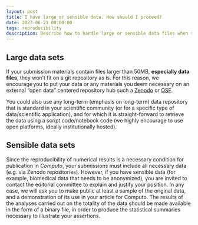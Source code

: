 ```yaml
---
layout: post
title: I have large or sensible data. How should I proceed?
date: 2023-06-21 00:00:00
tags: reproducibility
description: Describe how to handle large or sensible data files when submitting to Computo
---
```


## Large data sets

If your submission materials contain files larger than 50MB, **especially data files**, they won’t fit on a git repository as is. For this reason, we encourage you to put your data or any materials you deem necessary on an external “open data” centered repository hub such a [Zenodo](https://zenodo.org/) or [OSF](https://osf.io/).

You could also use any long-term (emphasis on long-term) data repository that is standard in your scientific community (or for a specific type of data/scientific application), and for which it is straight-forward to retrieve the data using a script code/notebook code (we highly encourage to use open platforms, ideally institutionally hosted).

## Sensible data sets

Since the reproducibility of numerical results is a necessary condition for publication in *Computo*, your submissions must include all necessary data (e.g. via Zenodo repositories). However, if you have sensible data (for example, biomedical data that needs to be anonymized), you are invited to contact the editorial committee to explain and justify your position. In any case, we will ask you to make public at least a sample of the original data, and a demonstration of its use in your article for Computo. The results of the analyses carried out on the totality of the data should be made available in the form of a binary file, in order to produce the statistical summaries necessary to illustrate your assertions.
